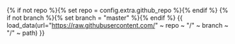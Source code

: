{% if not repo %}{% set repo = config.extra.github_repo %}{% endif %}
{% if not branch %}{% set branch = "master" %}{% endif %}
{{ load_data(url="https://raw.githubusercontent.com/" ~ repo ~ "/" ~ branch ~ "/" ~ path) }}
